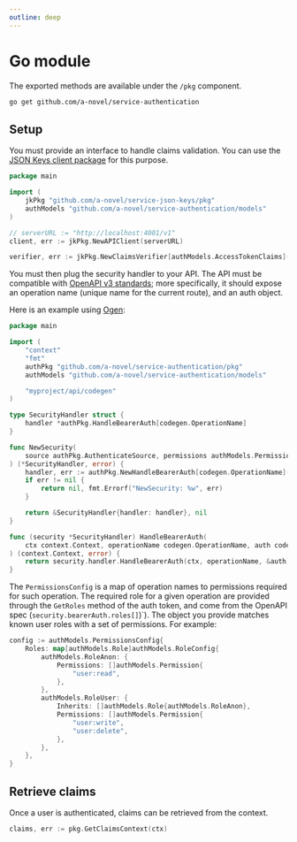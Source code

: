 ```yaml
---
outline: deep
---
```


# Go module

The exported methods are available under the `/pkg` component.

```bash
go get github.com/a-novel/service-authentication
```

## Setup

You must provide an interface to handle claims validation. You can use the
[JSON Keys client package](https://github.com/a-novel/service-json-keys) for this purpose.

```go
package main

import (
	jkPkg "github.com/a-novel/service-json-keys/pkg"
	authModels "github.com/a-novel/service-authentication/models"
)

// serverURL := "http://localhost:4001/v1"
client, err := jkPkg.NewAPIClient(serverURL)

verifier, err := jkPkg.NewClaimsVerifier[authModels.AccessTokenClaims](client)
```

You must then plug the security handler to your API. The API must be compatible with
[OpenAPI v3 standards](https://swagger.io/specification/); more specifically, it should expose
an operation name (unique name for the current route), and an auth object.

Here is an example using [Ogen](https://github.com/ogen-go/ogen):

```go
package main

import (
	"context"
	"fmt"
	authPkg "github.com/a-novel/service-authentication/pkg"
	authModels "github.com/a-novel/service-authentication/models"

	"myproject/api/codegen"
)

type SecurityHandler struct {
	handler *authPkg.HandleBearerAuth[codegen.OperationName]
}

func NewSecurity(
	source authPkg.AuthenticateSource, permissions authModels.PermissionsConfig,
) (*SecurityHandler, error) {
	handler, err := authPkg.NewHandleBearerAuth[codegen.OperationName](source, permissions)
	if err != nil {
		return nil, fmt.Errorf("NewSecurity: %w", err)
	}

	return &SecurityHandler{handler: handler}, nil
}

func (security *SecurityHandler) HandleBearerAuth(
	ctx context.Context, operationName codegen.OperationName, auth codegen.BearerAuth,
) (context.Context, error) {
	return security.handler.HandleBearerAuth(ctx, operationName, &auth)
}
```

The `PermissionsConfig` is a map of operation names to permissions required for such operation. The
required role for a given operation are provided through the `GetRoles` method of the auth token, and
come from the OpenAPI spec (`security.bearerAuth.roles[]`)`). The object you provide matches
known user roles with a set of permissions. For example:

```go
config := authModels.PermissionsConfig{
	Roles: map[authModels.Role]authModels.RoleConfig{
		authModels.RoleAnon: {
			Permissions: []authModels.Permission{
				"user:read",
			},
		},
		authModels.RoleUser: {
			Inherits: []authModels.Role{authModels.RoleAnon},
			Permissions: []authModels.Permission{
				"user:write",
				"user:delete",
			},
		},
	},
}
```

## Retrieve claims

Once a user is authenticated, claims can be retrieved from the context.

```go
claims, err := pkg.GetClaimsContext(ctx)
```
